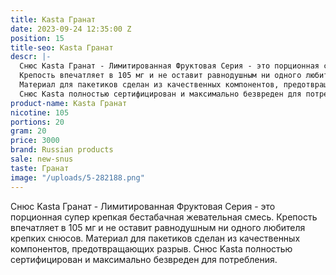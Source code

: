 ```yaml
---
title: Kasta Гранат
date: 2023-09-24 12:35:00 Z
position: 15
title-seo: Kasta Гранат
descr: |-
  Снюс Kasta Гранат - Лимитированная Фруктовая Серия - это порционная супер крепкая бестабачная жевательная смесь.
  Крепость впечатляет в 105 мг и не оставит равнодушным ни одного любителя крепких снюсов.
  Материал для пакетиков сделан из качественных компонентов, предотвращающих разрыв.
  Снюс Kasta полностью сертифицирован и максимально безвреден для потребления.
product-name: Kasta Гранат
nicotine: 105
portions: 20
gram: 20
price: 3000
brand: Russian products
sale: new-snus
taste: Гранат
image: "/uploads/5-282188.png"
---
```


Снюс Kasta Гранат - Лимитированная Фруктовая Серия - это порционная супер крепкая бестабачная жевательная смесь.
Крепость впечатляет в 105 мг и не оставит равнодушным ни одного любителя крепких снюсов.
Материал для пакетиков сделан из качественных компонентов, предотвращающих разрыв.
Снюс Kasta полностью сертифицирован и максимально безвреден для потребления.